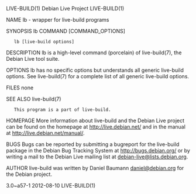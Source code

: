 LIVE-BUILD(1)                                                   Debian Live Project                                                  LIVE-BUILD(1)

NAME
       lb - wrapper for live-build programs

SYNOPSIS
       lb COMMAND [COMMAND_OPTIONS]

       lb [live-build options]

DESCRIPTION
       lb is a high-level command (porcelain) of live-build(7), the Debian Live tool suite.

OPTIONS
       lb  has no specific options but understands all generic live-build options. See live-build(7) for a complete list of all generic live-build
       options.

FILES
       none

SEE ALSO
       live-build(7)

       This program is a part of live-build.

HOMEPAGE
       More information about live-build and the Debian Live project can be found on the homepage at <http://live.debian.net/> and in  the  manual
       at <http://live.debian.net/manual/>.

BUGS
       Bugs can be reported by submitting a bugreport for the live-build package in the Debian Bug Tracking System at <http://bugs.debian.org/> or
       by writing a mail to the Debian Live mailing list at <debian-live@lists.debian.org>.

AUTHOR
       live-build was written by Daniel Baumann <daniel@debian.org> for the Debian project.

3.0~a57-1                                                           2012-08-10                                                       LIVE-BUILD(1)
